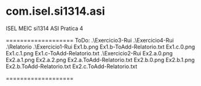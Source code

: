 com.isel.si1314.asi
===================
ISEL MEIC si1314 ASI Pratica 4

===================
ToDo:
	.\Exercicio3-Rui
	.\Exercicio4-Rui
	.\Relatorio
		.\Exercicio1-Rui
			Ex1.b.png
			Ex1.b-ToAdd-Relatorio.txt
			Ex1.c.0.png
			Ex1.c.1.png
			Ex1.c-ToAdd-Relatorio.txt
		.\Exercicio2-Rui
			Ex2.a.0.png
			Ex2.a.1.png
			Ex2.a.2.png
			Ex2.a.ToAdd-Relatorio.txt
			Ex2.b.0.png
			Ex2.b.1.png
			Ex2.b.ToAdd-Relatorio.txt
			Ex2.c.ToAdd-Relatorio.txt
		
===================
